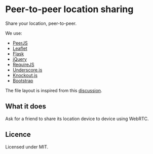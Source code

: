 Peer-to-peer location sharing
=============================

Share your location, peer-to-peer.


We use:

 - [PeerJS](http://peerjs.com/)
 - [Leaflet](http://leafletjs.com/)
 - [Flask](http://flask.pocoo.org/)
 - [jQuery](http://jquery.com/)
 - [RequireJS](http://requirejs.org/)
 - [Underscore.js](https://github.com/amdjs/underscore)
 - [Knockout.js](http://knockoutjs.com/)
 - [Bootstrap](http://twitter.github.io/bootstrap/)


The file layout is inspired from this
[discussion](http://flask.pocoo.org/docs/patterns/packages/).


What it does
------------

Ask for a friend to share its location device to device using WebRTC.


Licence
-------

Licensed under MIT.
